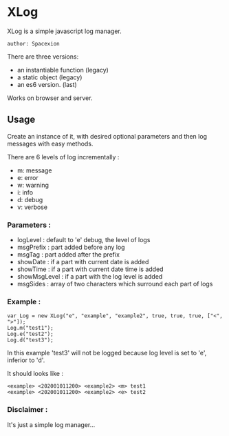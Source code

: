 # XLog

XLog is a simple javascript log manager.

```
author: Spacexion
```

There are three versions:
 - an instantiable function (legacy)
 - a static object (legacy)
 - an es6 version. (last)

Works on browser and server.

## Usage
Create an instance of it, with desired optional parameters and then log messages with easy methods.

There are 6 levels of log incrementally :
- m: message
- e: error
- w: warning
- i: info
- d: debug
- v: verbose

### Parameters :
- logLevel : default to 'e' debug, the level of logs
- msgPrefix : part added before any log
- msgTag : part added after the prefix
- showDate : if a part with current date is added
- showTime : if a part with current date time is added
- showMsgLevel : if a part with the log level is added
- msgSides : array of two characters which surround each part of logs

### Example :

```
var Log = new XLog("e", "example", "example2", true, true, true, ["<", ">"]);
Log.m("test1");
Log.e("test2");
Log.d("test3");
```

In this example 'test3' will not be logged because log level is set to 'e', inferior to 'd'.

It should looks like :

```
<example> <202001011200> <example2> <m> test1
<example> <202001011200> <example2> <e> test2
```


### Disclaimer :

It's just a simple log manager...
